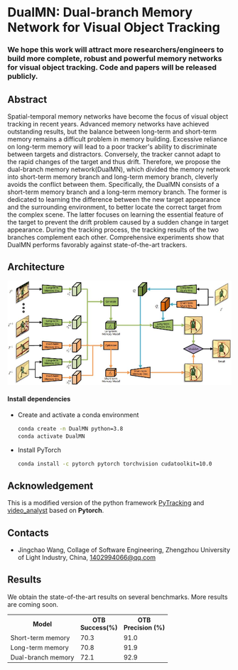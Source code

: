 # DualMN: Dual-branch Memory Network for Visual Object Tracking

### We hope this work will attract more researchers/engineers to build more complete, robust and powerful memory networks for visual object tracking. Code and papers will be released publicly. 


## Abstract
Spatial-temporal memory networks have become the focus of visual object tracking in recent years. Advanced memory networks have achieved outstanding results, but the balance between long-term and short-term memory remains a difficult problem in memory building. Excessive reliance on long-term memory will lead to a poor tracker's ability to discriminate between targets and distractors. Conversely, the tracker cannot adapt to the rapid changes of the target and thus drift. Therefore, we propose the dual-branch memory network(DualMN), which divided the memory network into short-term memory branch and long-term memory branch, cleverly avoids the conflict between them. Specifically, the DualMN consists of a short-term memory branch and a long-term memory branch. The former is dedicated to learning the difference between the new target appearance and the surrounding environment, to better locate the correct target from the complex scene. The latter focuses on learning the essential feature of the target to prevent the drift problem caused by a sudden change in target appearance. During the tracking process, the tracking results of the two branches complement each other. Comprehensive experiments show that DualMN performs favorably against state-of-the-art trackers.

## Architecture

![DualMN](imgs/DualMN.jpg)

#### Install dependencies

* Create and activate a conda environment 
    ```bash
    conda create -n DualMN python=3.8
    conda activate DualMN
    ```  
* Install PyTorch
    ```bash
    conda install -c pytorch pytorch torchvision cudatoolkit=10.0
    ```  

## Acknowledgement
This is a modified version of the python framework [PyTracking](https://github.com/visionml/pytracking) and [video_analyst](https://github.com/MegviiDetection/video_analyst) based on **Pytorch**.

## Contacts
* Jingchao Wang, Collage of Software Engineering, Zhengzhou University of Light Industry, China, 1402994066@qq.com

## Results
We obtain the state-of-the-art results on several benchmarks. 
More results are coming soon. 

<table>
  <tr>
    <th>Model</th>
    <th>OTB<br>Success(%)</th>
    <th>OTB<br>Precision (%)</th>
  </tr>
  <tr>
    <td>Short-term memory</td>
    <td>70.3</td>
    <td>91.0</td>
  </tr>
  <tr>
    <td>Long-term memory</td>
    <td>70.8</td>
    <td>91.9</td>
  </tr>
  <tr>
    <td>Dual-branch memory</td>
    <td>72.1</td>
    <td>92.9</td>
  </tr>
  <tr>
